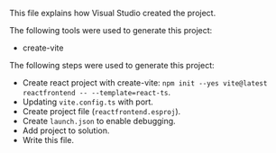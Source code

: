 This file explains how Visual Studio created the project.

The following tools were used to generate this project:
- create-vite

The following steps were used to generate this project:
- Create react project with create-vite: `npm init --yes vite@latest reactfrontend -- --template=react-ts`.
- Updating `vite.config.ts` with port.
- Create project file (`reactfrontend.esproj`).
- Create `launch.json` to enable debugging.
- Add project to solution.
- Write this file.
